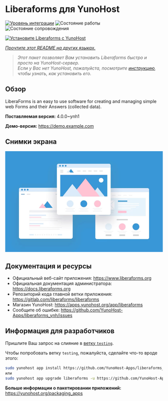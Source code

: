 <!--
Важно: этот README был автоматически сгенерирован <https://github.com/YunoHost/apps/tree/master/tools/readme_generator>
Он НЕ ДОЛЖЕН редактироваться вручную.
-->

# Liberaforms для YunoHost

[![Уровень интеграции](https://apps.yunohost.org/badge/integration/liberaforms)](https://ci-apps.yunohost.org/ci/apps/liberaforms/)
![Состояние работы](https://apps.yunohost.org/badge/state/liberaforms)
![Состояние сопровождения](https://apps.yunohost.org/badge/maintained/liberaforms)

[![Установите Liberaforms с YunoHost](https://install-app.yunohost.org/install-with-yunohost.svg)](https://install-app.yunohost.org/?app=liberaforms)

*[Прочтите этот README на других языках.](./ALL_README.md)*

> *Этот пакет позволяет Вам установить Liberaforms быстро и просто на YunoHost-сервер.*  
> *Если у Вас нет YunoHost, пожалуйста, посмотрите [инструкцию](https://yunohost.org/install), чтобы узнать, как установить его.*

## Обзор

LiberaForms is an easy to use software for creating and managing simple web Forms and
their Answers (collected data).

**Поставляемая версия:** 4.0.0~ynh1

**Демо-версия:** <https://demo.example.com>

## Снимки экрана

![Снимок экрана Liberaforms](./doc/screenshots/example.jpg)

## Документация и ресурсы

- Официальный веб-сайт приложения: <https://www.liberaforms.org>
- Официальная документация администратора: <https://docs.liberaforms.org>
- Репозиторий кода главной ветки приложения: <https://gitlab.com/liberaforms/liberaforms>
- Магазин YunoHost: <https://apps.yunohost.org/app/liberaforms>
- Сообщите об ошибке: <https://github.com/YunoHost-Apps/liberaforms_ynh/issues>

## Информация для разработчиков

Пришлите Ваш запрос на слияние в [ветку `testing`](https://github.com/YunoHost-Apps/liberaforms_ynh/tree/testing).

Чтобы попробовать ветку `testing`, пожалуйста, сделайте что-то вроде этого:

```bash
sudo yunohost app install https://github.com/YunoHost-Apps/liberaforms_ynh/tree/testing --debug
или
sudo yunohost app upgrade liberaforms -u https://github.com/YunoHost-Apps/liberaforms_ynh/tree/testing --debug
```

**Больше информации о пакетировании приложений:** <https://yunohost.org/packaging_apps>
